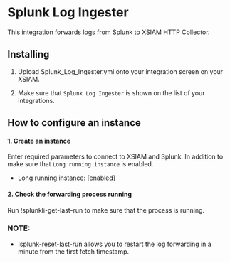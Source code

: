 Splunk Log Ingester
===========

This integration forwards logs from Splunk to XSIAM HTTP Collector.

Installing
----------

1. Upload Splunk_Log_Ingester.yml onto your integration screen on your XSIAM.

2. Make sure that `Splunk Log Ingester` is shown on the list of your integrations.


How to configure an instance
----------

#### 1. Create an instance
Enter required parameters to connect to XSIAM and Splunk.
In addition to make sure that `Long running instance` is enabled.
  - Long running instance: [enabled]

#### 2. Check the forwarding process running
Run !splunkli-get-last-run to make sure that the process is running.

### NOTE:
 - !splunk-reset-last-run allows you to restart the log forwarding in a minute from the first fetch timestamp.
